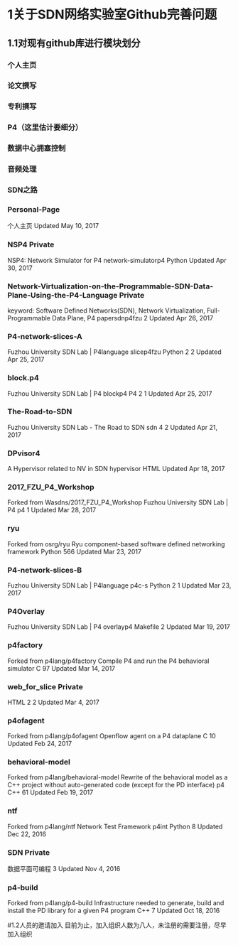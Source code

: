 # 1关于SDN网络实验室Github完善问题
## 1.1对现有github库进行模块划分
### 个人主页
### 论文撰写
### 专利撰写
### P4（这里估计要细分）
### 数据中心拥塞控制
### 音频处理
### SDN之路

### Personal-Page
个人主页
Updated May 10, 2017
### NSP4 Private
NSP4: Network Simulator for P4
network-simulatorp4
 Python Updated Apr 30, 2017
### Network-Virtualization-on-the-Programmable-SDN-Data-Plane-Using-the-P4-Language Private
keyword: Software Defined Networks(SDN), Network Virtualization, Full-Programmable Data Plane, P4
papersdnp4fzu
 2 Updated Apr 26, 2017
### P4-network-slices-A
Fuzhou University SDN Lab | P4language
slicep4fzu
 Python  2  2 Updated Apr 25, 2017
### block.p4
Fuzhou University SDN Lab | P4
blockp4
 P4  2  1 Updated Apr 25, 2017
### The-Road-to-SDN
Fuzhou University SDN Lab - The Road to SDN
sdn
 4  2 Updated Apr 21, 2017
### DPvisor4
A Hypervisor related to NV in SDN
hypervisor
 HTML Updated Apr 18, 2017
###  2017_FZU_P4_Workshop
Forked from Wasdns/2017_FZU_P4_Workshop
Fuzhou University SDN Lab | P4
p4
 1 Updated Mar 28, 2017
### ryu
Forked from osrg/ryu
Ryu component-based software defined networking framework
 Python  566 Updated Mar 23, 2017
###  P4-network-slices-B
Fuzhou University SDN Lab | P4language
p4c-s
 Python  2  1 Updated Mar 23, 2017
###  P4Overlay
Fuzhou University SDN Lab | P4
overlayp4
 Makefile  2 Updated Mar 19, 2017
###  p4factory
Forked from p4lang/p4factory
Compile P4 and run the P4 behavioral simulator
 C  97 Updated Mar 14, 2017
###  web_for_slice Private
 HTML  2  2 Updated Mar 4, 2017
###  p4ofagent
Forked from p4lang/p4ofagent
Openflow agent on a P4 dataplane
 C  10 Updated Feb 24, 2017
### behavioral-model
Forked from p4lang/behavioral-model
Rewrite of the behavioral model as a C++ project without auto-generated code (except for the PD interface)
p4
 C++  61 Updated Feb 19, 2017
###  ntf
Forked from p4lang/ntf
Network Test Framework
p4int
 Python  8 Updated Dec 22, 2016
###  SDN Private
数据平面可编程
 3 Updated Nov 4, 2016
###   p4-build
Forked from p4lang/p4-build
Infrastructure needed to generate, build and install the PD library for a given P4 program
 C++  7 Updated Oct 18, 2016

#1.2人员的邀请加入
目前为止，加入组织人数为八人，未注册的需要注册，尽早加入组织
